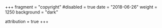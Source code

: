 +++
fragment = "copyright"
#disabled = true
date = "2018-06-26"
weight = 1250
background = "dark"

attribution = true
+++
